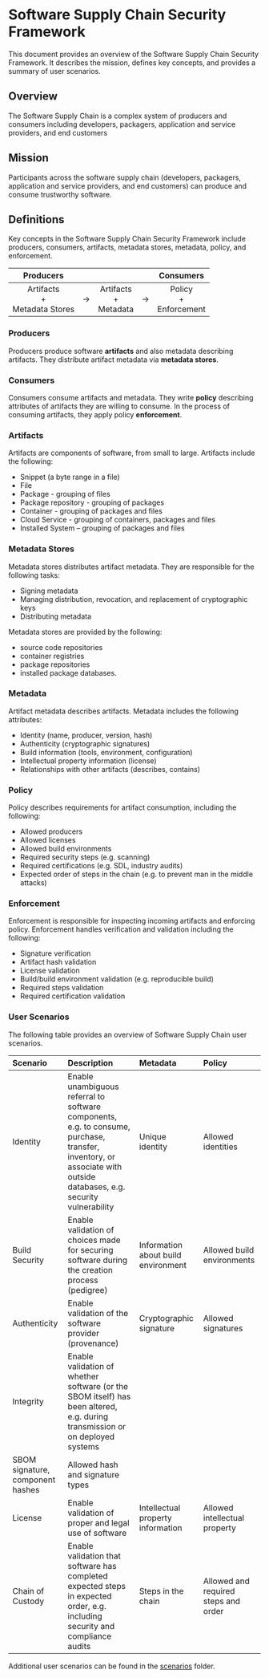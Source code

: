 # Software Supply Chain Security Framework

This document provides an overview of the Software Supply Chain Security Framework. It describes the mission, defines key concepts, and provides a summary of user scenarios.

## Overview

The Software Supply Chain is a complex system of producers and consumers including developers, packagers, application and service providers, and end customers

## Mission

Participants across the software supply chain (developers, packagers, application and service providers, and end customers) can produce and consume trustworthy software.

## Definitions
Key concepts in the Software Supply Chain Security Framework include producers, consumers, artifacts, metadata stores, metadata, policy, and enforcement.

|Producers||||Consumers|
|:-----:|:-----:|:-----:|:-----:|:-----:|
|Artifacts<br>+<br>Metadata Stores|->|Artifacts<br>+<br>Metadata|->|Policy<br>+<br>Enforcement|
 
### Producers

Producers produce software **artifacts** and also metadata describing artifacts. They distribute artifact metadata via **metadata stores**.

### Consumers

Consumers consume artifacts and metadata. They write **policy** describing attributes of artifacts they are willing to consume. In the process of consuming artifacts, they apply policy **enforcement**.

### Artifacts

Artifacts are components of software, from small to large. Artifacts include the following:
* Snippet (a byte range in a file)
* File
* Package - grouping of files
* Package repository - grouping of packages
* Container - grouping of packages and files
* Cloud Service - grouping of containers, packages and files
* Installed System – grouping of packages and files

### Metadata Stores
Metadata stores distributes artifact metadata. They are responsible for the following tasks:
*	Signing metadata
*	Managing distribution, revocation, and replacement of cryptographic keys
*	Distributing metadata

Metadata stores are provided by the following:
* source code repositories
* container registries
* package repositories
* installed package databases.

### Metadata
Artifact metadata describes artifacts. Metadata includes the following attributes:
*	Identity (name, producer, version, hash)
*	Authenticity (cryptographic signatures)
*	Build information (tools, environment, configuration)
*	Intellectual property information (license)
*	Relationships with other artifacts (describes, contains)

### Policy
Policy describes requirements for artifact consumption, including the following:
*	Allowed producers
*	Allowed licenses
*	Allowed build environments
*	Required security steps (e.g. scanning)
*	Required certifications (e.g. SDL, industry audits)
*	Expected order of steps in the chain (e.g. to prevent man in the middle attacks)

### Enforcement
Enforcement is responsible for inspecting incoming artifacts and enforcing policy. Enforcement handles verification and validation including the following:
*	Signature verification
*	Artifact hash validation
*	License validation
*	Build/build environment validation (e.g. reproducible build)
*	Required steps validation
*	Required certification validation

### User Scenarios

The following table provides an overview of Software Supply Chain user scenarios.


| Scenario       | Description  | Metadata      | Policy |
| :------------- | :---------- | :----------- | :--------- |
|  Identity | Enable unambiguous referral to software components, e.g. to consume, purchase, transfer, inventory, or associate with outside databases, e.g. security vulnerability | Unique identity | Allowed identities |
|Build Security|Enable validation of choices made for securing software during the creation process (pedigree)|Information about build environment|Allowed build environments|
|Authenticity|Enable validation of the software provider (provenance)|Cryptographic signature|Allowed signatures|
|Integrity|Enable validation of whether software (or the SBOM itself) has been altered, e.g. during transmission or on deployed systems|
SBOM signature, component hashes|Allowed hash and signature types|
|License|Enable validation of proper and legal use of software|Intellectual property information|Allowed intellectual property|
|Chain of Custody|Enable validation that software has completed expected steps in expected order, e.g. including security and compliance audits|Steps in the chain|Allowed and required steps and order|


Additional user scenarios can be found in the [scenarios](scenarios) folder.
